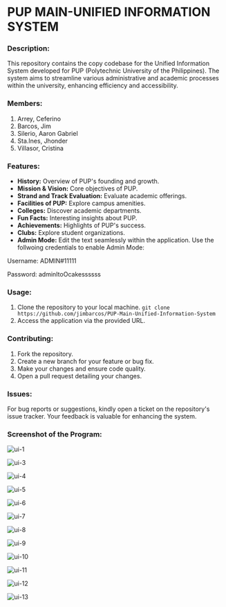 # PUP MAIN-UNIFIED INFORMATION SYSTEM

### Description:
This repository contains the copy codebase for the Unified Information System developed for PUP (Polytechnic University of the Philippines). The system aims to streamline various administrative and academic processes within the university, enhancing efficiency and accessibility.

### Members:
1. Arrey, Ceferino
2. Barcos, Jim
3. Silerio, Aaron Gabriel
4. Sta.Ines, Jhonder
5. Villasor, Cristina

### Features:
- **History:** Overview of PUP's founding and growth.
- **Mission & Vision:** Core objectives of PUP.
- **Strand and Track Evaluation:** Evaluate academic offerings.
- **Facilities of PUP:** Explore campus amenities.
- **Colleges:** Discover academic departments.
- **Fun Facts:** Interesting insights about PUP.
- **Achievements:** Highlights of PUP's success.
- **Clubs:** Explore student organizations.
- **Admin Mode:** Edit the text seamlessly within the application. Use the follwoing credentials to enable Admin Mode:

Username: ADMIN#11111

Password: adminItoOcakessssss

### Usage:
1. Clone the repository to your local machine.
`git clone https://github.com/jimbarcos/PUP-Main-Unified-Information-System`
2. Access the application via the provided URL.

### Contributing:
1. Fork the repository.
2. Create a new branch for your feature or bug fix.
3. Make your changes and ensure code quality.
4. Open a pull request detailing your changes.

### Issues:
For bug reports or suggestions, kindly open a ticket on the repository's issue tracker. Your feedback is valuable for enhancing the system.

### Screenshot of the Program:
![ui-1](https://github.com/user-attachments/assets/e5cfe51f-806a-45c4-825a-e65964d65983)

![ui-3](https://github.com/user-attachments/assets/5fd8bfc3-5018-4bc7-886b-5250106c4d04)

![ui-4](https://github.com/user-attachments/assets/294142d2-0e19-484c-8a36-f0c97d455600)

![ui-5](https://github.com/user-attachments/assets/decc7255-a715-4a54-b62a-7c5e30f752a8)

![ui-6](https://github.com/user-attachments/assets/45d04c93-9d70-45e9-bf2b-2920040f422c)

![ui-7](https://github.com/user-attachments/assets/a8c149c8-827e-4497-b2a4-84c49bb31ace)

![ui-8](https://github.com/user-attachments/assets/7fa85702-b6d6-429a-84dc-7850b03853a5)

![ui-9](https://github.com/user-attachments/assets/ef2e56e1-5d75-4cef-b106-f5260216ea57)

![ui-10](https://github.com/user-attachments/assets/f0156d0c-a676-4ffb-aeba-8e524127cbfd)

![ui-11](https://github.com/user-attachments/assets/43f82a75-82fc-48c0-8b67-bb8471c942ca)

![ui-12](https://github.com/user-attachments/assets/075dc0fe-ca9d-4906-b72c-6e24e08aff83)

![ui-13](https://github.com/user-attachments/assets/a5842694-fb5a-4d8a-a182-e451772fea26)
